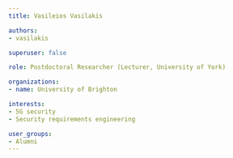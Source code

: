 ```yaml
---
title: Vasileios Vasilakis

authors:
- vasilakis

superuser: false

role: Postdoctoral Researcher (Lecturer, University of York)

organizations:
- name: University of Brighton

interests:
- 5G security
- Security requirements engineering

user_groups:
- Alumni
---
```

